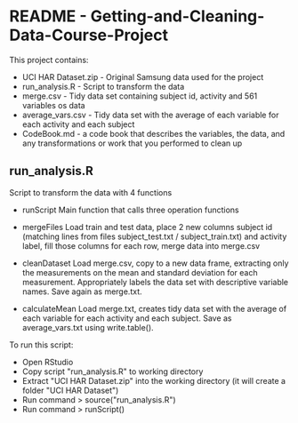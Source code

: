 # README - Getting-and-Cleaning-Data-Course-Project

This project contains:
* UCI HAR Dataset.zip - Original Samsung data used for the project
* run_analysis.R - Script to transform the data
* merge.csv - Tidy data set containing subject id, activity and 561 variables os data
* average_vars.csv - Tidy data set with the average of each variable for each activity and each subject
* CodeBook.md - a code book that describes the variables, the data, and any transformations or work that you performed to clean up

## run_analysis.R

Script to transform the data with 4 functions

* runScript
Main function that calls three operation functions

* mergeFiles
Load train and test data, place 2 new columns subject id (matching lines from files subject_test.txt / subject_train.txt) and activity label, fill those columns for each row, merge data into merge.csv

* cleanDataset
Load merge.csv, copy to a new data frame, extracting only the measurements on the mean and standard deviation for each measurement. Appropriately labels the data set with descriptive variable names. Save again as merge.txt.

* calculateMean
Load merge.txt, creates tidy data set with the average of each variable for each activity and each subject. Save as average_vars.txt using write.table().

To run this script:

* Open RStudio
* Copy script "run_analysis.R" to working directory
* Extract "UCI HAR Dataset.zip" into the working directory (it will create a folder "UCI HAR Dataset")
* Run command > source("run_analysis.R")
* Run command > runScript()